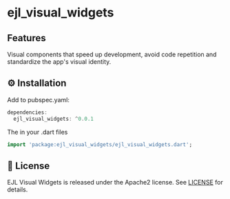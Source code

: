 # ejl_visual_widgets

## Features

Visual components that speed up development, avoid code repetition and standardize the app's visual identity.

## ⚙️ Installation

Add to pubspec.yaml:
```dart
dependencies:
  ejl_visual_widgets: ^0.0.1
```

The in your .dart files
```dart
import 'package:ejl_visual_widgets/ejl_visual_widgets.dart';
```

## 📄 License

EJL Visual Widgets is released under the Apache2 license.
See [LICENSE](./LICENSE) for details.